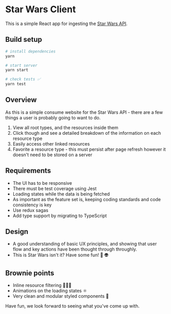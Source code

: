 # Star Wars Client

This is a simple React app for ingesting the [Star Wars API](https://swapi.dev/).

## Build setup

```bash
# install dependencies
yarn

# start server
yarn start

# check tests ✅
yarn test
```

## Overview

As this is a simple consume website for the Star Wars API - there are a few things a user is probably going to want to do.

1. View all root types, and the resources inside them
2. Click though and see a detailed breakdown of the information on each resource type 
3. Easily access other linked resources 
4. Favorite a resource type - this must persist after page refresh however it doesn't need to be stored on a server 

## Requirements

- The UI has to be responsive
- There must be test coverage using Jest
- Loading states while the data is being fetched
- As important as the feature set is, keeping coding standards and code consistency is key
- Use redux sagas
- Add type support by migrating to TypeScript

## Design

- A good understanding of basic UX principles, and showing that user flow and key actions have been thought through throughly.
- This is Star Wars isn't it? Have some fun! 🚀 👽

## Brownie points

- Inline resource filtering 🕵🏻‍♀️
- Animations on the loading states ⚛️
- Very clean and modular styled components 🛀

Have fun, we look forward to seeing what you've come up with.
